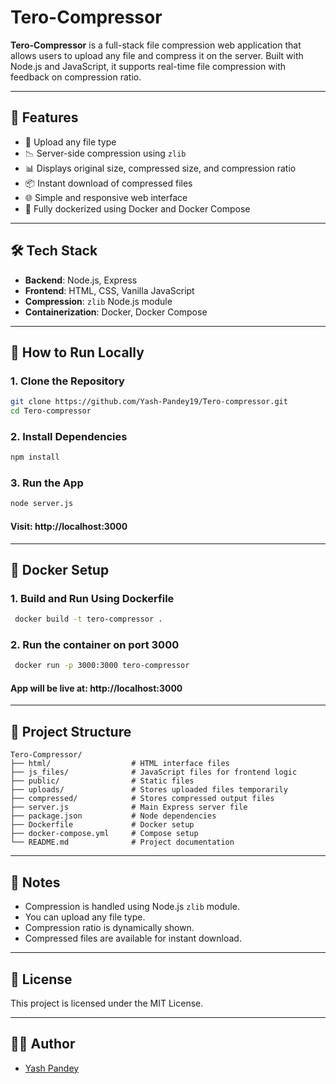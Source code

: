 # Tero-Compressor

**Tero-Compressor** is a full-stack file compression web application that allows users to upload any file and compress it on the server. Built with Node.js and JavaScript, it supports real-time file compression with feedback on compression ratio.

---

## 🚀 Features

- 📁 Upload any file type
- 📉 Server-side compression using `zlib`
- 📊 Displays original size, compressed size, and compression ratio
- 📦 Instant download of compressed files
- 🌐 Simple and responsive web interface
- 🐳 Fully dockerized using Docker and Docker Compose

---

## 🛠️ Tech Stack

- **Backend**: Node.js, Express
- **Frontend**: HTML, CSS, Vanilla JavaScript
- **Compression**: `zlib` Node.js module
- **Containerization**: Docker, Docker Compose

---

## 🧪 How to Run Locally

### 1. Clone the Repository

```bash
git clone https://github.com/Yash-Pandey19/Tero-compressor.git
cd Tero-compressor
```

### 2. Install Dependencies

```bash
npm install
```
### 3. Run the App

```bash
node server.js
```
#### Visit: http://localhost:3000

---

## 🐳 Docker Setup
### 1. Build and Run Using Dockerfile

```bash
 docker build -t tero-compressor .
```
### 2. Run the container on port 3000

```bash
 docker run -p 3000:3000 tero-compressor
```
#### App will be live at: http://localhost:3000

---

## 📁 Project Structure

```
Tero-Compressor/
├── html/                  # HTML interface files
├── js_files/              # JavaScript files for frontend logic
├── public/                # Static files
├── uploads/               # Stores uploaded files temporarily
├── compressed/            # Stores compressed output files
├── server.js              # Main Express server file
├── package.json           # Node dependencies
├── Dockerfile             # Docker setup
├── docker-compose.yml     # Compose setup
└── README.md              # Project documentation
```

---

## 📌 Notes

- Compression is handled using Node.js `zlib` module.
- You can upload any file type.
- Compression ratio is dynamically shown.
- Compressed files are available for instant download.

---

## 📄 License

This project is licensed under the MIT License.

---

## 👨‍💻 Author

- [Yash Pandey](https://github.com/Yash-Pandey19)
